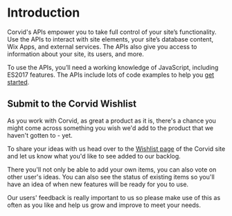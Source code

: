 # Introduction

Corvid's APIs empower you to take full control of your site’s functionality. Use the APIs to interact with site elements, your site’s database content, Wix Apps, and external services. The APIs also give you access to information about your site, its users, and more.

To use the APIs, you’ll need a working knowledge of JavaScript, including ES2017 features. The APIs include lots of code examples to help you [get started](tutorials/getting-started).


## Submit to the Corvid Wishlist

As you work with Corvid, as great a product as it is, there's a chance you might come across something you wish we'd add to the product that we haven't gotten to - yet.

To share your ideas with us head over to the [Wishlist page](https://www.wix.com/corvid/wishlist) of the Corvid site and let us know what you'd like to see added to our backlog.

There you'll not only be able to add your own items, you can also vote on other user's ideas. You can also see the status of existing items so you'll have an idea of when new features will be ready for you to use.

Our users' feedback is really important to us so please make use of this as often as you like and help us grow and improve to meet your needs.
